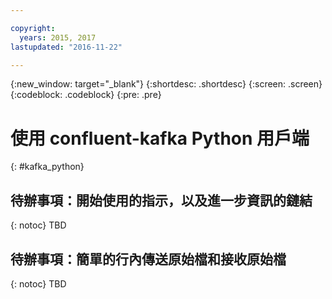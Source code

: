 ```yaml
---

copyright:
  years: 2015, 2017
lastupdated: "2016-11-22"

---
```


{:new_window: target="_blank"}
{:shortdesc: .shortdesc}
{:screen: .screen}
{:codeblock: .codeblock}
{:pre: .pre}

# 使用 confluent-kafka Python 用戶端
{: #kafka_python}

## 待辦事項：開始使用的指示，以及進一步資訊的鏈結
{: notoc}
TBD

## 待辦事項：簡單的行內傳送原始檔和接收原始檔
{: notoc}
TBD
